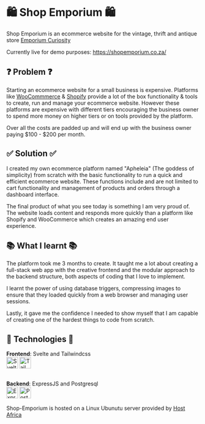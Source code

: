# 🛍️ Shop Emporium 🛍️
Shop Emporium is an ecommerce website for the vintage, thrift and antique store [Emporium Curiosity](https://www.instagram.com/emporiumofcuriosity/)

Currently live for demo purposes: https://shopemporium.co.za/

## ❓ Problem ❓
Starting an ecommerce website for a small business is expensive. Platforms like [WooCommmerce](https://woocommerce.com/) & [Shopify](https://www.shopify.com/) provide a lot of the box functionality & tools to create, run and manage your ecommerce website. However these platforms are expensive with different tiers encouraging the business owner to spend more money on higher tiers or on tools provided by the platform. 

Over all the costs are padded up and will end up with the business owner paying $100 - $200 per month.

## ✅ Solution ✅
I created my own ecommerce platform named "Apheleia" (The goddess of simplicity) from scratch with the basic functionality to run a quick and efficient ecommerce website. These functions include and are not limited to cart functionality and management of products and orders through a dashboard interface.

The final product of what you see today is something I am very proud of. The website loads content and responds more quickly than a platform like Shopify and WooCommerce which creates an amazing end user experience.

## 📚 What I learnt 📚
The platform took me 3 months to create. It taught me a lot about creating a full-stack web app with the creative frontend and the modular approach to the backend structure, both aspects of coding that I love to implement. 

I learnt the power of using database triggers, compressing images to ensure that they loaded quickly from a web browser and managing user sessions.

Lastly, it gave me the confidence I needed to show myself that I am capable of creating one of the hardest things to code from scratch.

## 🔧 Technologies 🔧

**Frontend**: Svelte and Tailwindcss 
<br/>
<img align="middle" alt="Svelte" width="30px" src="https://cdn.jsdelivr.net/gh/devicons/devicon/icons/svelte/svelte-original.svg" />
<img align="middle" alt="Tailwindcss" width="30px" src="https://cdn.jsdelivr.net/gh/devicons/devicon/icons/tailwindcss/tailwindcss-plain.svg" />
<br/>
<br/>

**Backend**: ExpressJS and Postgresql 
<br/>
<img align="middle" alt="ExpressJs" width="30px" src="https://cdn.jsdelivr.net/gh/devicons/devicon/icons/express/express-original.svg" />
<img align="middle" alt="Postgresql" width="30px" src="https://cdn.jsdelivr.net/gh/devicons/devicon/icons/postgresql/postgresql-original.svg" />
<br/>
<br/>
Shop-Emporium is hosted on a Linux Ubunutu server provided by [Host Africa](https://www.hostafrica.co.za/)
